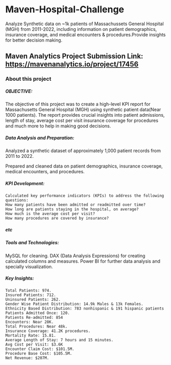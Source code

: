 # Maven-Hospital-Challenge
Analyze Synthetic data on ~1k patients of Massachussets General Hospital (MGH) from 2011-2022, including information on patient demographics, insurance coverage, and medical encounters &amp; procedures.Provide insights for better decision making.
## Maven Analytics Project Submission Link: https://mavenanalytics.io/project/17456

### About this project
 
##### OBJECTIVE:

The objective of this project was to create a high-level KPI report for Massachusetts General Hospital (MGH) using synthetic patient data(Near 1000 patients). The report provides crucial insights into patient admissions, length of stay, average cost per visit insurance coverage for procedures and much more to help in making good decisions.

##### Data Analysis and Preparation:

Analyzed a synthetic dataset of approximately 1,000 patient records from 2011 to 2022.

Prepared and cleaned data on patient demographics, insurance coverage, medical encounters, and procedures.

##### KPI Development:

    Calculated key performance indicators (KPIs) to address the following questions:
    How many patients have been admitted or readmitted over time?
    How long are patients staying in the hospital, on average?
    How much is the average cost per visit?
    How many procedures are covered by insurance?
  ##### etc


##### Tools and Technologies:

MySQL for cleaning.
DAX (Data Analysis Expressions) for creating calculated columns and measures.
Power BI for further data analysis and specially visualization.

##### Key Insights:

    Total Patients: 974.
    Insured Patients: 712.
    Uninsured Patients: 262.
    Gender Wise Patient Distribution: 14.9k Males & 13k Females.
    Ethnicity Based Distribution: 783 nonhispanic & 191 hispanic patients
    Patients Admitted Once: 120.
    Patients Re-admitted: 854
    Encounters: Near 28K.
    Total Procedures: Near 48k.
    Insurance Coverage: 41.2K procedures.
    Mortality Rate: 15.81.
    Average Length of Stay: 7 hours and 15 minutes.
    Avg Cost per Visit: $3.6K
    Encounter Claim Cost: $101.5M.
    Procedure Base Cost: $105.5M.
    Net Revenue: $207M.


